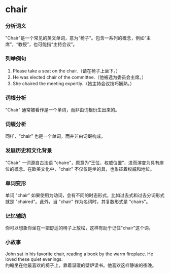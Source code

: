 # chair

### 分析词义

  

"Chair"是一个常见的英文单词，意为“椅子”。包含一系列的概念，例如“主席”，“教授”，也可能指“主持会议”。

  

### 列举例句

  

1.  Please take a seat on the chair.（请在椅子上坐下。）
2.  He was elected chair of the committee.（他被选为委员会主席。）
3.  She chaired the meeting expertly.（她主持会议技巧娴熟。）

  

### 词根分析

  

"Chair" 通常被看作是一个单词，而非由词根衍生出来的。

  

### 词缀分析

  

同样，“chair” 也是一个单词，而并非由词缀构成。

  

### 发展历史和文化背景

  

"Chair" 一词源自古法语 "chaire"，原意为“王位、权威位置”，进而演变为具有座位的概念。在欧美文化中，"chair" 不仅仅是坐的具，也象征着权威和地位。

  

### 单词变形

  

单词 "chair" 如果使用为动词，会有不同的时态形式，比如过去式和过去分词形式就是 "chaired"。此外，当 "chair" 作为名词时，其复数形式是 "chairs"。

  

### 记忆辅助

  

你可以想象你坐在一把舒适的椅子上放松，这样有助于记住"chair"这个词。

  

### 小故事

  

John sat in his favorite chair, reading a book by the warm fireplace. He loved these quiet evenings.  
约翰坐在他最喜欢的椅子上，靠着温暖的壁炉读书。他喜欢这样静谧的夜晚。
